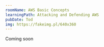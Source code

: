 ```yaml
---
roomName: AWS Basic Concepts
learningPath: Attacking and Defending AWS
pubDate: Tod
img: https://fakeimg.pl/640x360
---
```


Coming soon
